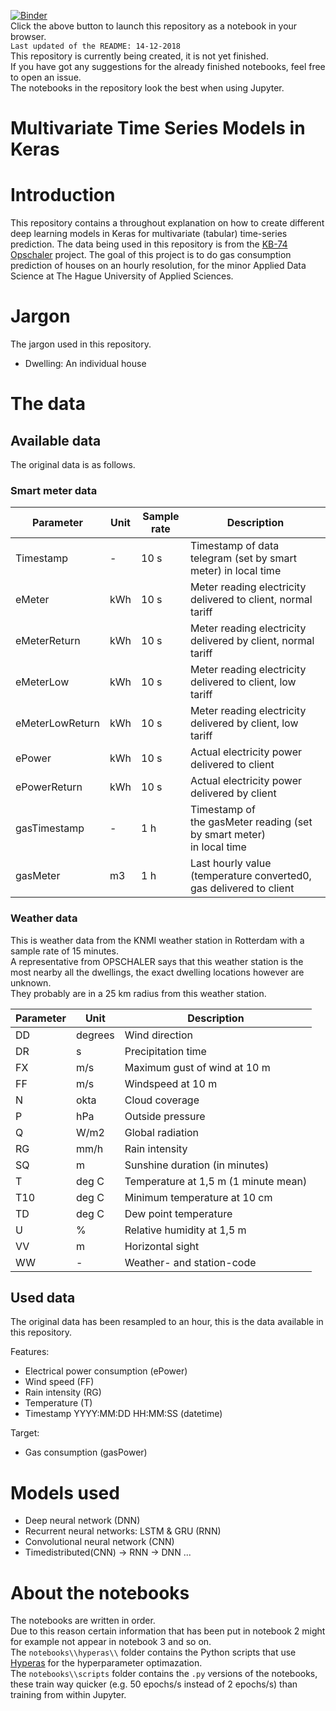 
[![Binder](https://mybinder.org/badge_logo.svg)](https://mybinder.org/v2/gh/deKeijzer/Multivariate-time-series-models-in-Keras/master)  
Click the above button to launch this repository as a notebook in your browser.  
`Last updated of the README: 14-12-2018`  
This repository is currently being created, it is not yet finished.  
If you have got any suggestions for the already finished notebooks, feel free to open an issue.  
The notebooks in the repository look the best when using Jupyter.

# Multivariate Time Series Models in Keras

# Introduction
This repository contains a throughout explanation on how to create different deep learning models in Keras for multivariate (tabular) time-series prediction. The data being used in this repository is from the [KB-74 Opschaler](https://github.com/deKeijzer/KB-74-OPSCHALER) project. The goal of this project is to do gas consumption prediction of houses on an hourly resolution, for the minor Applied Data Science at The Hague University of Applied Sciences.

# Jargon
The jargon used in this repository. 
- Dwelling: An individual house

# The data

## Available data
The original data is as follows.  

### Smart meter data
<table class="tableizer-table">
<thead><tr class="tableizer-firstrow"><th>Parameter</th><th>Unit</th><th>Sample rate</th><th>Description</th></tr></thead><tbody>
 <tr><td>Timestamp</td><td>-</td><td>10 s</td><td>Timestamp of data telegram (set by smart meter) in local time </td></tr>
 <tr><td>eMeter</td><td>kWh</td><td>10 s</td><td>Meter reading electricity delivered to client, normal tariff </td></tr>
 <tr><td>eMeterReturn</td><td>kWh</td><td>10 s</td><td>Meter reading electricity delivered by client, normal tariff </td></tr>
 <tr><td>eMeterLow</td><td>kWh</td><td>10 s</td><td>Meter reading electricity delivered to client, low tariff </td></tr>
 <tr><td>eMeterLowReturn</td><td>kWh</td><td>10 s</td><td>Meter reading electricity delivered by client, low tariff </td></tr>
 <tr><td>ePower</td><td>kWh</td><td>10 s</td><td>Actual electricity power delivered to client </td></tr>
 <tr><td>ePowerReturn</td><td>kWh</td><td>10 s</td><td>Actual electricity power delivered by client </td></tr>
 <tr><td>gasTimestamp</td><td>-</td><td>1 h</td><td>Timestamp of the gasMeter reading (set by smart meter) in local time </td></tr>
 <tr><td>gasMeter</td><td>m3</td><td>1 h</td><td>Last hourly value (temperature converted0, gas delivered to client </td></tr>
</tbody></table>

### Weather data
This is weather data from the KNMI weather station in Rotterdam with a sample rate of 15 minutes.  
A representative from OPSCHALER says that this weather station is the most nearby all the dwellings, the exact dwelling locations however are unknown.  
They probably are in a 25 km radius from this weather station.  

<table class="tableizer-table">
<thead><tr class="tableizer-firstrow"><th>Parameter</th><th>Unit</th><th>Description</th></tr></thead><tbody>
 <tr><td>DD</td><td>degrees</td><td>Wind direction</td></tr>
 <tr><td>DR</td><td>s</td><td>Precipitation time</td></tr>
 <tr><td>FX</td><td>m/s</td><td>Maximum gust of wind at 10 m</td></tr>
 <tr><td>FF</td><td>m/s</td><td>Windspeed at 10 m</td></tr>
 <tr><td>N</td><td>okta</td><td>Cloud coverage</td></tr>
 <tr><td>P</td><td>hPa</td><td>Outside pressure</td></tr>
 <tr><td>Q</td><td>W/m2</td><td>Global radiation</td></tr>
 <tr><td>RG</td><td>mm/h</td><td>Rain intensity</td></tr>
 <tr><td>SQ</td><td>m</td><td> Sunshine duration (in minutes)</td></tr>
 <tr><td>T</td><td>deg C</td><td>Temperature at 1,5 m (1 minute mean)</td></tr>
 <tr><td>T10</td><td>deg C</td><td>Minimum temperature at 10 cm</td></tr>
 <tr><td>TD</td><td>deg C</td><td>Dew point temperature</td></tr>
 <tr><td>U</td><td>%</td><td>Relative humidity at 1,5 m</td></tr>
 <tr><td>VV</td><td>m</td><td>Horizontal sight</td></tr>
 <tr><td>WW</td><td>-</td><td>Weather- and station-code</td></tr>
</tbody></table>

## Used data
The original data has been resampled to an hour, this is the data available in this repository.  

Features: 
- Electrical power consumption (ePower)
- Wind speed (FF)
- Rain intensity (RG)
- Temperature (T)
- Timestamp YYYY:MM:DD HH:MM:SS (datetime)

Target:
- Gas consumption (gasPower)

# Models used
- Deep neural network (DNN)
- Recurrent neural networks: LSTM & GRU (RNN)
- Convolutional neural network (CNN)
- Timedistributed(CNN) -> RNN -> DNN
...

# About the notebooks
The notebooks are written in order.  
Due to this reason certain information that has been put in notebook 2 might for example not appear in notebook 3 and so on.  
The `notebooks\\hyperas\\` folder contains the Python scripts that use [Hyperas](https://github.com/maxpumperla/hyperas) for the hyperparameter optimazation.    
The `notebooks\\scripts` folder contains the `.py` versions of the notebooks, these train way quicker (e.g. 50 epochs/s instead of 2 epochs/s) than training from within Jupyter.  
